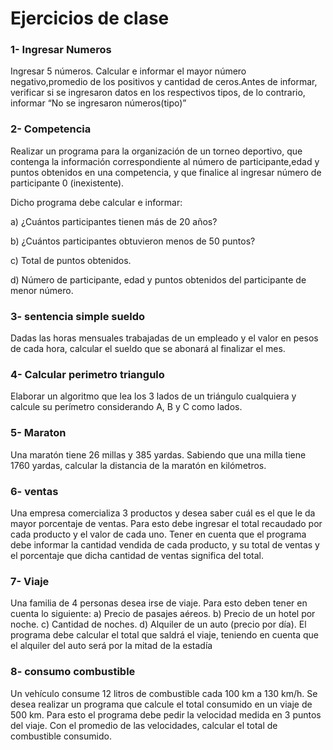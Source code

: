 # Ejercicios de clase
### 1- Ingresar Numeros

Ingresar 5 números. Calcular e informar el mayor número negativo,promedio de los positivos y cantidad de ceros.Antes de informar, verificar si se ingresaron datos en los respectivos tipos, de lo contrario, informar “No se ingresaron números(tipo)”

### 2- Competencia
Realizar un programa para la organización de un torneo deportivo,
que contenga la información correspondiente al número de participante,edad y puntos obtenidos en una competencia, y que finalice al ingresar número de participante 0 (inexistente).

Dicho programa debe calcular e informar:

a) ¿Cuántos participantes tienen más de 20 años?

b) ¿Cuántos participantes obtuvieron menos de 50 puntos?

c) Total de puntos obtenidos.

d) Número de participante, edad y puntos obtenidos del participante de menor número.

### 3- sentencia simple sueldo
Dadas las horas mensuales trabajadas de un empleado y el valor en pesos de cada hora, calcular el
sueldo que se abonará al finalizar el mes.

### 4- Calcular perimetro triangulo
Elaborar un algoritmo que lea los 3 lados de un triángulo cualquiera y calcule su perímetro
considerando A, B y C como lados. 

### 5- Maraton
Una maratón tiene 26 millas y 385 yardas. Sabiendo que una milla tiene 1760 yardas, calcular la
distancia de la maratón en kilómetros. 

### 6- ventas
Una empresa comercializa 3 productos y desea saber cuál es el que le da mayor porcentaje de ventas.
Para esto debe ingresar el total recaudado por cada producto y el valor de cada uno. Tener en cuenta
que el programa debe informar la cantidad vendida de cada producto, y su total de ventas y el
porcentaje que dicha cantidad de ventas significa del total. 

### 7- Viaje
Una familia de 4 personas desea irse de viaje. 
Para esto deben tener en cuenta lo siguiente:
 a) Precio de pasajes aéreos. 
 b) Precio de un hotel por noche. 
 c) Cantidad de noches. 
 d) Alquiler de un auto (precio por día). 
 El programa debe calcular el total que saldrá el viaje, teniendo en cuenta que el
alquiler del auto será por la mitad de la estadía

### 8- consumo combustible
Un vehículo consume 12 litros de combustible cada 100 km a 130 km/h. Se desea realizar un
programa que calcule el total consumido en un viaje de 500 km. Para esto el programa debe pedir la
velocidad medida en 3 puntos del viaje. Con el promedio de las velocidades, calcular el total de
combustible consumido.